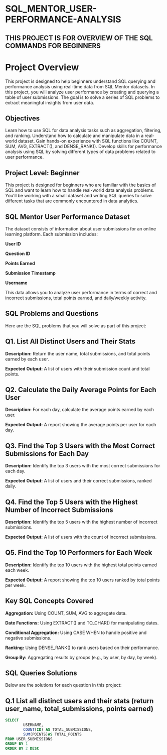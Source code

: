 # SQL_MENTOR_USER-PERFORMANCE-ANALYSIS
## THIS PROJECT IS  FOR OVERVIEW OF THE SQL  COMMANDS FOR BEGINNERS

# Project Overview
This project is designed to help beginners understand SQL querying and performance analysis using real-time data from SQL Mentor datasets. In this project, you will analyze user performance by creating and querying a table of user submissions. The goal is to solve a series of SQL problems to extract meaningful insights from user data.

## Objectives
Learn how to use SQL for data analysis tasks such as aggregation, filtering, and ranking.
Understand how to calculate and manipulate data in a real-world dataset.
Gain hands-on experience with SQL functions like COUNT, SUM, AVG, EXTRACT(), and DENSE_RANK().
Develop skills for performance analysis using SQL by solving different types of data problems related to user performance.

## Project Level: Beginner
This project is designed for beginners who are familiar with the basics of SQL and want to learn how to handle real-world data analysis problems. You'll be working with a small dataset and writing SQL queries to solve different tasks that are commonly encountered in data analytics.

## SQL Mentor User Performance Dataset
The dataset consists of information about user submissions for an online learning platform. Each submission includes:

**User ID**

**Question ID**

**Points Earned**

**Submission Timestamp**

**Username**

This data allows you to analyze user performance in terms of correct and incorrect submissions, total points earned, and daily/weekly activity.

## SQL Problems and Questions
Here are the SQL problems that you will solve as part of this project:
## Q1. List All Distinct Users and Their Stats
**Description:** Return the user name, total submissions, and total points earned by each user.

**Expected Output:** A list of users with their submission count and total points.

 ## Q2. Calculate the Daily Average Points for Each User
 **Description:** For each day, calculate the average points earned by each user.
 
**Expected Output:** A report showing the average points per user for each day.

 ## Q3. Find the Top 3 Users with the Most Correct Submissions for Each Day
**Description:** Identify the top 3 users with the most correct submissions for each day.

**Expected Output:** A list of users and their correct submissions, ranked daily.

## Q4. Find the Top 5 Users with the Highest Number of Incorrect Submissions
**Description:** Identify the top 5 users with the highest number of incorrect submissions.

**Expected Output:** A list of users with the count of incorrect submissions.

 ## Q5. Find the Top 10 Performers for Each Week
**Description:** Identify the top 10 users with the highest total points earned each week.

**Expected Output:** A report showing the top 10 users ranked by total points per week.


 ## Key SQL Concepts Covered
**Aggregation:** Using COUNT, SUM, AVG to aggregate data.

**Date Functions:** Using EXTRACT() and TO_CHAR() for manipulating dates.

**Conditional Aggregation:** Using CASE WHEN to handle positive and negative submissions.

**Ranking:** Using DENSE_RANK() to rank users based on their performance.

**Group By:** Aggregating results by groups (e.g., by user, by day, by week).

 ## SQL Queries Solutions 
 Below are the solutions for each question in this project:

  ## Q.1 List all distinct users and their stats (return user_name, total_submissions, points earned)
``` sql
SELECT
		USERNAME,
		COUNT(ID) AS TOTAL_SUBMISSIONS,
		SUM(POINTS)AS TOTAL_POINTS
FROM USER_SUBMISSIONS
GROUP BY 1
ORDER BY 2 DESC

```
